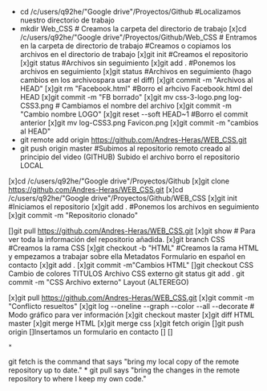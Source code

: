 - cd /c/users/q92he/"Google drive"/Proyectos/Github #Localizamos nuestro directorio de trabajo
- mkdir Web_CSS # Creamos la carpeta del directorio de trabajo
[x]cd /c/users/q92he/"Google drive"/Proyectos/Github/Web_CSS # Entramos en la carpeta de directorio de trabajo
#Creamos o copiamos los archivos en el directorio de trabajo
[x]git init #Creamos el repositorio
[x]git status #Archivos sin seguimiento
[x]git add . #Ponemos los archivos en seguimiento
[x]git status #Archivos en seguimiento 
(hago cambios en los archivospara usar el diff)
[x]git commit -m "Archivos al HEAD"
[x]git rm "Facebook.html" #Borro el arhcivo Facebook.html del HEAD
[x]git commit -m "FB borrado"
[x]git mv css-3-logo.png log-CSS3.png # Cambiamos el nombre del archivo
[x]git commit -m "Cambio nombre LOGO"
[x]git reset --soft HEAD~1 #Borro el commit anterior
[x]git mv log-CSS3.png Favicon.png
[x]git commit -m "cambios al HEAD"
- git remote add origin https://github.com/Andres-Heras/WEB_CSS.git 
- git push origin master #Subimos al repositorio remoto creado al principio del video (GITHUB)
Subido el archivo borro el repositorio LOCAL


[x]cd /c/users/q92he/"Google drive"/Proyectos/Github 
[x]git clone https://github.com/Andres-Heras/WEB_CSS.git
[x]cd /c/users/q92he/"Google drive"/Proyectos/Github/WEB_CSS
[x]git init #Iniciamos el repositorio
[x]git add . #Ponemos los archivos en seguimiento
[x]git commit -m "Repositorio clonado" 

[]git pull  https://github.com/Andres-Heras/WEB_CSS.git
[x]git show # Para ver toda la información del repositorio añadida.
[x]git branch CSS #Creamos la rama CSS
[x]git checkout -b "HTML" #Creamos la rama HTML y empezamos a trabajar sobre ella
Metadatos
Formulario en español en contacto
[x]git add .
[x]git commit -m"Cambios HTML"
[]git checkout CSS
Cambio de colores
TITULOS
Archivo CSS externo
git status
git add .
git commit -m "CSS Archivo externo"
Layout (ALTEREGO)

[x]git pull  https://github.com/Andres-Heras/WEB_CSS.git
[x]git commit -m "Conflicto resueltos"
[x]git log --oneline --graph --color --all --decorate # Modo gráfico para ver información
[x]git checkout master
[x]git diff HTML master
[x]git merge HTML
[x]git merge css
[x]git fetch origin
[]git push origin
[]Insertamos un formulario en contacto
[]<meta name="viewport" content="width=device-width, initial-scale=1.0">
[]

	* 
git fetch is the command that says "bring my local copy of the remote repository up to date."
	* 
git pull says "bring the changes in the remote repository to where I keep my own code."






